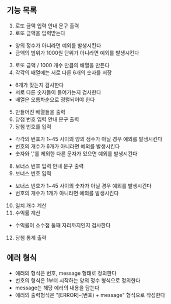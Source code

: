 ## 기능 목록
1. 로또 금액 입력 안내 문구 출력
2. 로또 금액을 입력받는다
- 양의 정수가 아니라면 예외를 발생시킨다
- 금액의 범위가 1000원 단위가 아니라면 예외를 발생시킨다
3. 로또 금액 / 1000 개수 만큼의 배열을 만든다
4. 각각의 배열에는 서로 다른 6개의 숫자를 저장
- 6개가 맞는지 검사한다
- 서로 다른 숫자들이 들어가는지 검사한다
- 배열은 오름차순으로 정렬되어야 한다
5. 만들어진 배열들을 출력
6. 당첨 번호 입력 안내 문구 출력
7. 당첨 번호를 입력
- 각각의 번호가 1~45 사이의 양의 정수가 아닐 경우 예외를 발생시킨다
- 번호의 개수가 6개가 아니라면 예외를 발생시킨다
- 숫자와 ','를 제외한 다른 문자가 있으면 예외를 발생시킨다
8. 보너스 번호 입력 안내 문구 출력
9. 보너스 번호 입력
- 보너스 번호가 1~45 사이의 숫자가 아닐 경우 예외를 발생시킨다
- 번호의 개수가 1개가 아니라면 예외를 발생시킨다
10. 일치 개수 계산
11. 수익률 계산
- 수익률이 소수점 둘째 자리까지인지 검사한다
12. 당첨 통계 출력

## 에러 형식
- 에러의 형식은 번호, message 형태로 정의한다
- 번호의 형식은 1부터 시작하는 양의 정수 형식으로 정의한다
- message는 해당 에러의 내용을 담는다
- 에러의 출력형식은 "[ERROR]-(번호) + message" 형식으로 작성한다